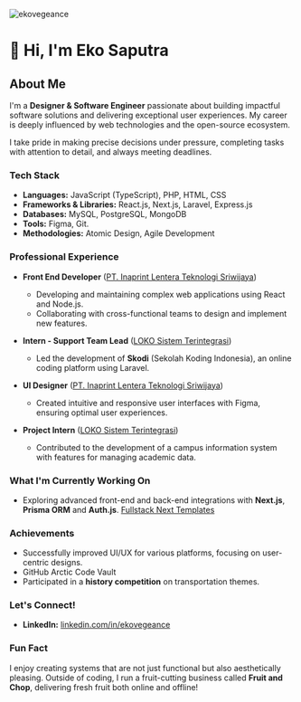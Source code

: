 <p align="left"> <img src="https://komarev.com/ghpvc/?username=ekovegeance" alt="ekovegeance" /> </p>

# 👋 Hi, I'm Eko Saputra  

## About Me  
I'm a **Designer & Software Engineer** passionate about building impactful software solutions and delivering exceptional user experiences. My career is deeply influenced by web technologies and the open-source ecosystem.  

I take pride in making precise decisions under pressure, completing tasks with attention to detail, and always meeting deadlines.  


### Tech Stack  
- **Languages:** JavaScript (TypeScript), PHP, HTML, CSS  
- **Frameworks & Libraries:** React.js, Next.js, Laravel, Express.js  
- **Databases:** MySQL, PostgreSQL, MongoDB  
- **Tools:** Figma, Git.
- **Methodologies:** Atomic Design, Agile Development  


### Professional Experience  
- **Front End Developer** ([PT. Inaprint Lentera Teknologi Sriwijaya](https://www.payoprint.id/))  
  - Developing and maintaining complex web applications using React and Node.js.  
  - Collaborating with cross-functional teams to design and implement new features.  

- **Intern - Support Team Lead** ([LOKO Sistem Terintegrasi](https://loko.co.id/))  
  - Led the development of **Skodi** (Sekolah Koding Indonesia), an online coding platform using Laravel.  

- **UI Designer** ([PT. Inaprint Lentera Teknologi Sriwijaya](https://www.payoprint.id/))  
  - Created intuitive and responsive user interfaces with Figma, ensuring optimal user experiences.  

- **Project Intern** ([LOKO Sistem Terintegrasi](https://loko.co.id/))
  - Contributed to the development of a campus information system with features for managing academic data.
    

### What I'm Currently Working On  
- Exploring advanced front-end and back-end integrations with **Next.js**, **Prisma ORM** and **Auth.js**. [Fullstack Next Templates](https://github.com/marketplace/fullstack-next-templates/)


### Achievements  
- Successfully improved UI/UX for various platforms, focusing on user-centric designs.
- GitHub Arctic Code Vault  
- Participated in a **history competition** on transportation themes.  


### Let's Connect!  
- **LinkedIn:** [linkedin.com/in/ekovegeance](https://linkedin.com/in/ekovegeance)  


### Fun Fact  
I enjoy creating systems that are not just functional but also aesthetically pleasing. Outside of coding, I run a fruit-cutting business called **Fruit and Chop**, delivering fresh fruit both online and offline!  







     



<!--
📫 ekovegance Domains :

- Website : www.ekovegeance.com
- Email   : me@ekovegeance.com
- Dev     : https://dev.to/ekovegeance
- Medium  : https://ekovegeance.medium.com
- Twitter : https://twitter.com/ekovegeance7
- LinkedIn :  https://www.linkedin.com/in/ekovegeance
- gitlab  : https://gitlab.com/ekovegeance


⚡ Addr
- GPG : B46F614C1FB353FE
- Bitcoin : 1CXqJujxt3MV9ujRwwQtM6Y1oeWsGJfEbc
- Dogecoin : D8LgXt1yjTXxSyMkxb6e5s26WQTmEx1JNj
- Hns Coin : hs1qsvvem3d6ftzh6prlzl0uhha4qjt0q73y6ey893

**ekovegeance/ekovegeance** is a ✨ _special_ ✨ repository because its `README.md` (this file) appears on your GitHub profile.

Here are some ideas to get you started:

- 🔭 I’m currently working on ...
- 🌱 I’m currently learning ...
- 👯 I’m looking to collaborate on ...
- 🤔 I’m looking for help with ...
- 💬 Ask me about ...
- 📫 How to reach me: ...
- 😄 Pronouns: ...
- ⚡ Fun fact: ...
**New Delhi, India**
-->

